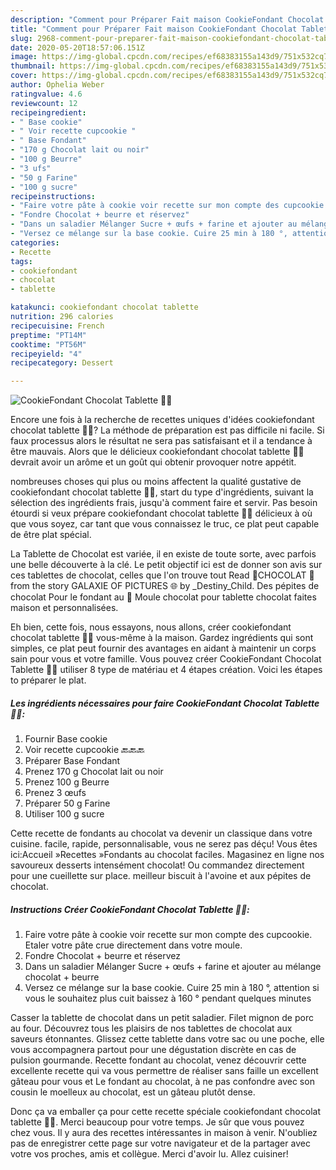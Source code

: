 ```yaml
---
description: "Comment pour Préparer Fait maison CookieFondant Chocolat Tablette 🍪🍫"
title: "Comment pour Préparer Fait maison CookieFondant Chocolat Tablette 🍪🍫"
slug: 2968-comment-pour-preparer-fait-maison-cookiefondant-chocolat-tablette
date: 2020-05-20T18:57:06.151Z
image: https://img-global.cpcdn.com/recipes/ef68383155a143d9/751x532cq70/cookiefondant-chocolat-tablette-🍪🍫-photo-principale-de-la-recette.jpg
thumbnail: https://img-global.cpcdn.com/recipes/ef68383155a143d9/751x532cq70/cookiefondant-chocolat-tablette-🍪🍫-photo-principale-de-la-recette.jpg
cover: https://img-global.cpcdn.com/recipes/ef68383155a143d9/751x532cq70/cookiefondant-chocolat-tablette-🍪🍫-photo-principale-de-la-recette.jpg
author: Ophelia Weber
ratingvalue: 4.6
reviewcount: 12
recipeingredient:
- " Base cookie"
- " Voir recette cupcookie "
- " Base Fondant"
- "170 g Chocolat lait ou noir"
- "100 g Beurre"
- "3 ufs"
- "50 g Farine"
- "100 g sucre"
recipeinstructions:
- "Faire votre pâte à cookie voir recette sur mon compte des cupcookie. Etaler votre pâte crue directement dans votre moule."
- "Fondre Chocolat + beurre et réservez"
- "Dans un saladier Mélanger Sucre + œufs + farine et ajouter au mélange chocolat + beurre"
- "Versez ce mélange sur la base cookie. Cuire 25 min à 180 °, attention si vous le souhaitez plus cuit baissez à 160 ° pendant quelques minutes"
categories:
- Recette
tags:
- cookiefondant
- chocolat
- tablette

katakunci: cookiefondant chocolat tablette 
nutrition: 296 calories
recipecuisine: French
preptime: "PT14M"
cooktime: "PT56M"
recipeyield: "4"
recipecategory: Dessert

---
```



![CookieFondant Chocolat Tablette 🍪🍫](https://img-global.cpcdn.com/recipes/ef68383155a143d9/751x532cq70/cookiefondant-chocolat-tablette-🍪🍫-photo-principale-de-la-recette.jpg)

Encore une fois à la recherche de recettes uniques d'idées cookiefondant chocolat tablette 🍪🍫? La méthode de préparation est pas difficile ni facile. Si faux processus alors le résultat ne sera pas satisfaisant et il a tendance à être mauvais. Alors que le délicieux cookiefondant chocolat tablette 🍪🍫 devrait avoir un arôme et un goût qui obtenir provoquer notre appétit.

nombreuses choses qui plus ou moins affectent la qualité gustative de cookiefondant chocolat tablette 🍪🍫, start du type d'ingrédients, suivant la sélection des ingrédients frais, jusqu'à comment faire et servir. Pas besoin étourdi si veux prépare cookiefondant chocolat tablette 🍪🍫 délicieux à où que vous soyez, car tant que vous connaissez le truc, ce plat peut capable de être plat spécial.

La Tablette de Chocolat est variée, il en existe de toute sorte, avec parfois une belle découverte à la clé. Le petit objectif ici est de donner son avis sur ces tablettes de chocolat, celles que l&#39;on trouve tout Read 🍫CHOCOLAT 🍫 from the story GALAXIE OF PICTURES 🌐 by _Destiny_Child. Des pépites de chocolat Pour le fondant au 🍫  Moule chocolat pour tablette chocolat faites maison et personnalisées.


Eh bien, cette fois, nous essayons, nous allons, créer cookiefondant chocolat tablette 🍪🍫 vous-même à la maison. Gardez ingrédients qui sont simples, ce plat peut fournir des avantages en aidant à maintenir un corps sain pour vous et votre famille. Vous pouvez créer CookieFondant Chocolat Tablette 🍪🍫 utiliser 8 type de matériau et 4 étapes création. Voici les étapes to préparer le plat.

<!--inarticleads1-->

##### Les ingrédients nécessaires pour faire CookieFondant Chocolat Tablette 🍪🍫:

1. Fournir  Base cookie
1.   Voir recette cupcookie 🔙🔙🔙
1. Préparer  Base Fondant
1. Prenez 170 g Chocolat lait ou noir
1. Prenez 100 g Beurre
1. Prenez 3 œufs
1. Préparer 50 g Farine
1. Utiliser 100 g sucre


Cette recette de fondants au chocolat va devenir un classique dans votre cuisine. facile, rapide, personnalisable, vous ne serez pas déçu! Vous êtes ici:Accueil »Recettes »Fondants au chocolat faciles. Magasinez en ligne nos savoureux desserts intensément chocolat! Ou commandez directement pour une cueillette sur place. meilleur biscuit à l&#39;avoine et aux pépites de chocolat. 

<!--inarticleads2-->

##### Instructions Créer CookieFondant Chocolat Tablette 🍪🍫:

1. Faire votre pâte à cookie voir recette sur mon compte des cupcookie. Etaler votre pâte crue directement dans votre moule.
1. Fondre Chocolat + beurre et réservez
1. Dans un saladier Mélanger Sucre + œufs + farine et ajouter au mélange chocolat + beurre
1. Versez ce mélange sur la base cookie. Cuire 25 min à 180 °, attention si vous le souhaitez plus cuit baissez à 160 ° pendant quelques minutes


Casser la tablette de chocolat dans un petit saladier. Filet mignon de porc au four. Découvrez tous les plaisirs de nos tablettes de chocolat aux saveurs étonnantes. Glissez cette tablette dans votre sac ou une poche, elle vous accompagnera partout pour une dégustation discrète en cas de pulsion gourmande. Recette fondant au chocolat, venez découvrir cette excellente recette qui va vous permettre de réaliser sans faille un excellent gâteau pour vous et Le fondant au chocolat, à ne pas confondre avec son cousin le moelleux au chocolat, est un gâteau plutôt dense. 


Donc ça va emballer ça pour cette recette spéciale cookiefondant chocolat tablette 🍪🍫. Merci beaucoup pour votre temps. Je sûr que vous pouvez chez vous. Il y aura des recettes  intéressantes in maison à venir. N'oubliez pas de enregistrer cette page sur votre navigateur et de la partager avec votre vos proches, amis et collègue. Merci d'avoir lu. Allez cuisiner!
